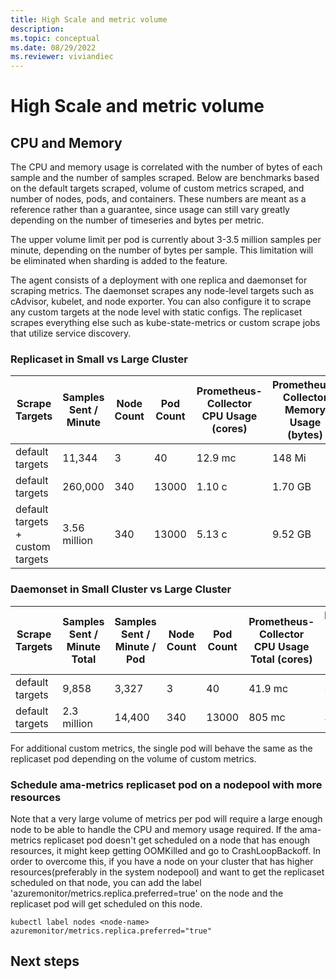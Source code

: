 ```yaml
---
title: High Scale and metric volume
description: 
ms.topic: conceptual
ms.date: 08/29/2022
ms.reviewer: viviandiec
---
```


# High Scale and metric volume


## CPU and Memory
The CPU and memory usage is correlated with the number of bytes of each sample and the number of samples scraped. Below are benchmarks based on the default targets scraped, volume of custom metrics scraped, and number of nodes, pods, and containers. These numbers are meant as a reference rather than a guarantee, since usage can still vary greatly depending on the number of timeseries and bytes per metric.

The upper volume limit per pod is currently about 3-3.5 million samples per minute, depending on the number of bytes per sample. This limitation will be eliminated when sharding is added to the feature.

The agent consists of a deployment with one replica and daemonset for scraping metrics. The daemonset scrapes any node-level targets such as cAdvisor, kubelet, and node exporter. You can also configure it to scrape any custom targets at the node level with static configs. The replicaset scrapes everything else such as kube-state-metrics or custom scrape jobs that utilize service discovery.

### Replicaset in Small vs Large Cluster

  Scrape Targets | Samples Sent / Minute | Node Count | Pod Count | Prometheus-Collector CPU Usage (cores) |Prometheus-Collector Memory Usage (bytes)
  | --- | --- | --- | --- | --- | --- |
  | default targets | 11,344 | 3 | 40 | 12.9 mc | 148 Mi |
  | default targets | 260,000  | 340 | 13000 | 1.10 c | 1.70 GB |
  | default targets + custom targets | 3.56 million | 340 | 13000 | 5.13 c | 9.52 GB |

### Daemonset in Small Cluster vs Large Cluster

  Scrape Targets | Samples Sent / Minute Total | Samples Sent / Minute / Pod |  Node Count | Pod Count | Prometheus-Collector CPU Usage Total (cores) |Prometheus-Collector Memory Usage Total (bytes) | Prometheus-Collector CPU Usage / Pod (cores) |Prometheus-Collector Memory Usage / Pod (bytes)
  | --- | --- | --- | --- | -- | --- | --- | --- | --- |
  | default targets | 9,858 | 3,327 | 3 | 40 | 41.9 mc | 581 Mi | 14.7 mc | 189 Mi |
  | default targets | 2.3 million | 14,400 | 340 | 13000 | 805 mc | 305.34 GB | 2.36 mc | 898 Mi |

  For additional custom metrics, the single pod will behave the same as the replicaset pod depending on the volume of custom metrics.


### Schedule ama-metrics replicaset pod on a nodepool with more resources 

Note that a very large volume of metrics per pod will require a large enough node to be able to handle the CPU and memory usage required. 
If the ama-metrics replicaset pod doesn't get scheduled on a node that has enough resources, it might keep getting OOMKilled and go to CrashLoopBackoff.
In order to overcome this, if you have a node on your cluster that has higher resources(preferably in the system nodepool) and want to get the replicaset scheduled on that node, you can add the label 'azuremonitor/metrics.replica.preferred=true' on the node and the replicaset pod will get scheduled on this node.  
  ```
  kubectl label nodes <node-name> azuremonitor/metrics.replica.preferred="true"
  ```

## Next steps
